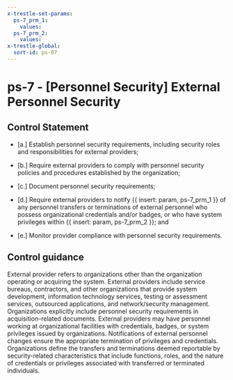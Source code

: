```yaml
---
x-trestle-set-params:
  ps-7_prm_1:
    values:
  ps-7_prm_2:
    values:
x-trestle-global:
  sort-id: ps-07
---
```


# ps-7 - \[Personnel Security\] External Personnel Security

## Control Statement

- \[a.\] Establish personnel security requirements, including security roles and responsibilities for external providers;

- \[b.\] Require external providers to comply with personnel security policies and procedures established by the organization;

- \[c.\] Document personnel security requirements;

- \[d.\] Require external providers to notify {{ insert: param, ps-7_prm_1 }} of any personnel transfers or terminations of external personnel who possess organizational credentials and/or badges, or who have system privileges within {{ insert: param, ps-7_prm_2 }}; and

- \[e.\] Monitor provider compliance with personnel security requirements.

## Control guidance

External provider refers to organizations other than the organization operating or acquiring the system. External providers include service bureaus, contractors, and other organizations that provide system development, information technology services, testing or assessment services, outsourced applications, and network/security management. Organizations explicitly include personnel security requirements in acquisition-related documents. External providers may have personnel working at organizational facilities with credentials, badges, or system privileges issued by organizations. Notifications of external personnel changes ensure the appropriate termination of privileges and credentials. Organizations define the transfers and terminations deemed reportable by security-related characteristics that include functions, roles, and the nature of credentials or privileges associated with transferred or terminated individuals.
